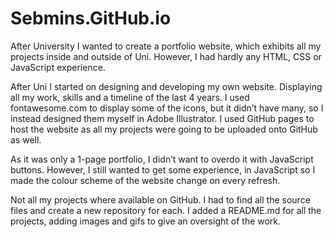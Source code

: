 # Sebmins.GitHub.io

After University I wanted to create a portfolio website, which exhibits all my projects inside and outside of Uni. However, I had hardly any HTML, CSS or JavaScript experience. 

After Uni I started on designing and developing my own website. Displaying all my work, skills and a timeline of the last 4 years. I used fontawesome.com to display some of the icons, but it didn’t have many, so I instead designed them myself in Adobe Illustrator. I used GitHub pages to host the website as all my projects were going to be uploaded onto GitHub as well.

As it was only a 1-page portfolio, I didn’t want to overdo it with JavaScript buttons. However, I still wanted to get some experience, in JavaScript so I made the colour scheme of the website change on every refresh. 

Not all my projects where available on GitHub. I had to find all the source files and create a new repository for each. I added a README.md for all the projects, adding images and gifs to give an oversight of the work. 

